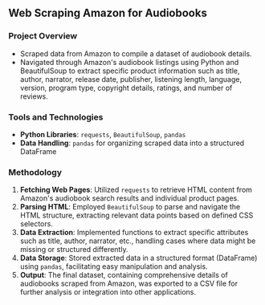 ## Web Scraping Amazon for Audiobooks

### Project Overview
- Scraped data from Amazon to compile a dataset of audiobook details. </br>
- Navigated through Amazon's audiobook listings using Python and BeautifulSoup to extract specific product information such as title, author, narrator, release date, publisher, listening length, language, version, program type, copyright details, ratings, and number of reviews.

### Tools and Technologies
- **Python Libraries**: `requests`, `BeautifulSoup`, `pandas`
- **Data Handling**: `pandas` for organizing scraped data into a structured DataFrame

### Methodology
1. **Fetching Web Pages**: Utilized `requests` to retrieve HTML content from Amazon's audiobook search results and individual product pages.
2. **Parsing HTML**: Employed `BeautifulSoup` to parse and navigate the HTML structure, extracting relevant data points based on defined CSS selectors.
3. **Data Extraction**: Implemented functions to extract specific attributes such as title, author, narrator, etc., handling cases where data might be missing or structured differently.
4. **Data Storage**: Stored extracted data in a structured format (DataFrame) using `pandas`, facilitating easy manipulation and analysis.
5. **Output**: The final dataset, containing comprehensive details of audiobooks scraped from Amazon, was exported to a CSV file for further analysis or integration into other applications.
